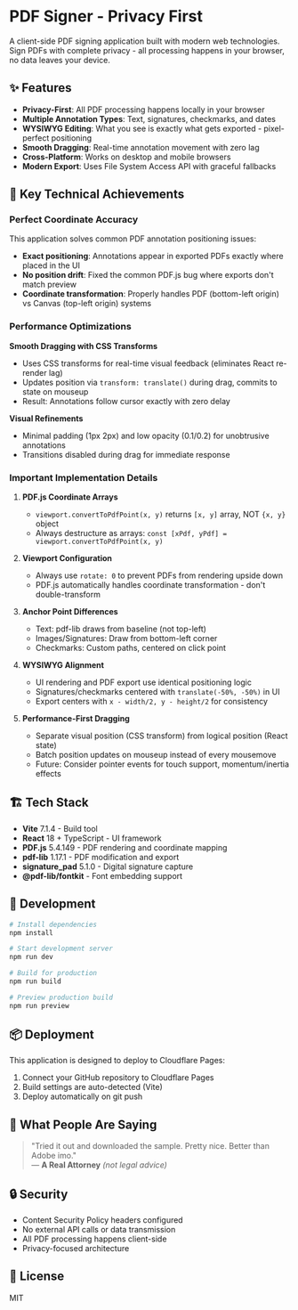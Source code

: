 # PDF Signer - Privacy First

A client-side PDF signing application built with modern web technologies. Sign PDFs with complete privacy - all processing happens in your browser, no data leaves your device.

## ✨ Features

- **Privacy-First**: All PDF processing happens locally in your browser
- **Multiple Annotation Types**: Text, signatures, checkmarks, and dates
- **WYSIWYG Editing**: What you see is exactly what gets exported - pixel-perfect positioning
- **Smooth Dragging**: Real-time annotation movement with zero lag
- **Cross-Platform**: Works on desktop and mobile browsers
- **Modern Export**: Uses File System Access API with graceful fallbacks

## 🎯 Key Technical Achievements

### Perfect Coordinate Accuracy
This application solves common PDF annotation positioning issues:

- **Exact positioning**: Annotations appear in exported PDFs exactly where placed in the UI
- **No position drift**: Fixed the common PDF.js bug where exports don't match preview
- **Coordinate transformation**: Properly handles PDF (bottom-left origin) vs Canvas (top-left origin) systems

### Performance Optimizations

**Smooth Dragging with CSS Transforms**
- Uses CSS transforms for real-time visual feedback (eliminates React re-render lag)
- Updates position via `transform: translate()` during drag, commits to state on mouseup
- Result: Annotations follow cursor exactly with zero delay

**Visual Refinements**
- Minimal padding (1px 2px) and low opacity (0.1/0.2) for unobtrusive annotations
- Transitions disabled during drag for immediate response

### Important Implementation Details

1. **PDF.js Coordinate Arrays**
   - `viewport.convertToPdfPoint(x, y)` returns `[x, y]` array, NOT `{x, y}` object
   - Always destructure as arrays: `const [xPdf, yPdf] = viewport.convertToPdfPoint(x, y)`

2. **Viewport Configuration**
   - Always use `rotate: 0` to prevent PDFs from rendering upside down
   - PDF.js automatically handles coordinate transformation - don't double-transform

3. **Anchor Point Differences**
   - Text: pdf-lib draws from baseline (not top-left)
   - Images/Signatures: Draw from bottom-left corner
   - Checkmarks: Custom paths, centered on click point

4. **WYSIWYG Alignment**
   - UI rendering and PDF export use identical positioning logic
   - Signatures/checkmarks centered with `translate(-50%, -50%)` in UI
   - Export centers with `x - width/2, y - height/2` for consistency

5. **Performance-First Dragging**
   - Separate visual position (CSS transform) from logical position (React state)
   - Batch position updates on mouseup instead of every mousemove
   - Future: Consider pointer events for touch support, momentum/inertia effects

## 🏗️ Tech Stack

- **Vite** 7.1.4 - Build tool
- **React** 18 + TypeScript - UI framework
- **PDF.js** 5.4.149 - PDF rendering and coordinate mapping
- **pdf-lib** 1.17.1 - PDF modification and export
- **signature_pad** 5.1.0 - Digital signature capture
- **@pdf-lib/fontkit** - Font embedding support

## 🚀 Development

```bash
# Install dependencies
npm install

# Start development server
npm run dev

# Build for production
npm run build

# Preview production build
npm run preview
```

## 📦 Deployment

This application is designed to deploy to Cloudflare Pages:

1. Connect your GitHub repository to Cloudflare Pages
2. Build settings are auto-detected (Vite)
3. Deploy automatically on git push

## 💬 What People Are Saying

> "Tried it out and downloaded the sample. Pretty nice. Better than Adobe imo."  
> — **A Real Attorney** *(not legal advice)*

## 🔒 Security

- Content Security Policy headers configured
- No external API calls or data transmission
- All PDF processing happens client-side
- Privacy-focused architecture

## 📄 License

MIT